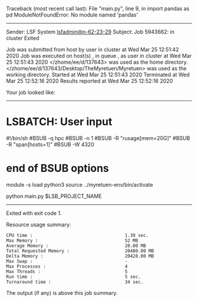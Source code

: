 Traceback (most recent call last):
  File "main.py", line 9, in <module>
    import pandas as pd
ModuleNotFoundError: No module named 'pandas'

------------------------------------------------------------
Sender: LSF System <lsfadmin@n-62-23-29>
Subject: Job 5943662: <NNAgent7test> in cluster <dcc> Exited

Job <NNAgent7test> was submitted from host <n-62-27-20> by user <s183905> in cluster <dcc> at Wed Mar 25 12:51:42 2020
Job was executed on host(s) <n-62-23-29>, in queue <hpc>, as user <s183905> in cluster <dcc> at Wed Mar 25 12:51:43 2020
</zhome/ee/d/137643> was used as the home directory.
</zhome/ee/d/137643/Desktop/TheMyretuen/Myretuen> was used as the working directory.
Started at Wed Mar 25 12:51:43 2020
Terminated at Wed Mar 25 12:52:16 2020
Results reported at Wed Mar 25 12:52:16 2020

Your job looked like:

------------------------------------------------------------
# LSBATCH: User input
#!/bin/sh
#BSUB -q hpc
#BSUB -n 1
#BSUB -R "rusage[mem=20G]"
#BSUB -R "span[hosts=1]"
#BSUB -W 4320
# end of BSUB options

module -s load python3
source ../myretuen-env/bin/activate

python main.py $LSB_PROJECT_NAME


------------------------------------------------------------

Exited with exit code 1.

Resource usage summary:

    CPU time :                                   1.39 sec.
    Max Memory :                                 52 MB
    Average Memory :                             20.00 MB
    Total Requested Memory :                     20480.00 MB
    Delta Memory :                               20428.00 MB
    Max Swap :                                   -
    Max Processes :                              4
    Max Threads :                                5
    Run time :                                   5 sec.
    Turnaround time :                            34 sec.

The output (if any) is above this job summary.

